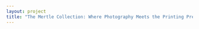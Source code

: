 ```yaml
--- 
layout: project 
title: "The Mertle Collection: Where Photography Meets the Printing Press" 
---
```



